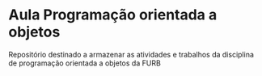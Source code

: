 # Aula Programação orientada a objetos
Repositório destinado a armazenar as atividades e trabalhos da disciplina de programação orientada a objetos da FURB
